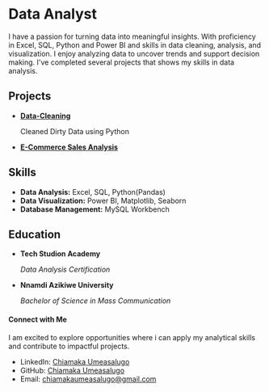 # Data Analyst
I have a passion for turning data into meaningful insights. With proficiency in Excel, SQL, Python and Power BI and skills in data cleaning, analysis, and visualization.
I enjoy analyzing data to uncover trends and support decision making. I've completed several projects that shows my skills in data analysis.


## Projects
- **[Data-Cleaning](#)**
  
  Cleaned Dirty Data using Python
- **[E-Commerce Sales Analysis](#)**


## Skills
- **Data Analysis:** Excel, SQL, Python(Pandas)
- **Data Visualization:** Power BI, Matplotlib, Seaborn
- **Database Management:** MySQL Workbench


## Education
- **Tech Studion Academy**
  
  *Data Analysis Certification*
- **Nnamdi Azikiwe University**

  *Bachelor of Science in Mass Communication*

#### Connect with Me

I am excited to explore opportunities where i can apply my analytical skills and contribute to impactful projects.

- LinkedIn: [Chiamaka Umeasalugo](#)
- GitHub: [Chiamaka Umeasalugo](https://github.com/U-Chiamaka)
- Email: [chiamakaumeasalugo@gmail.com](#)

